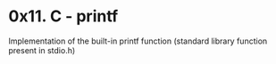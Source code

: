# 0x11. C - printf
Implementation of the built-in printf function (standard library function present in stdio.h)
